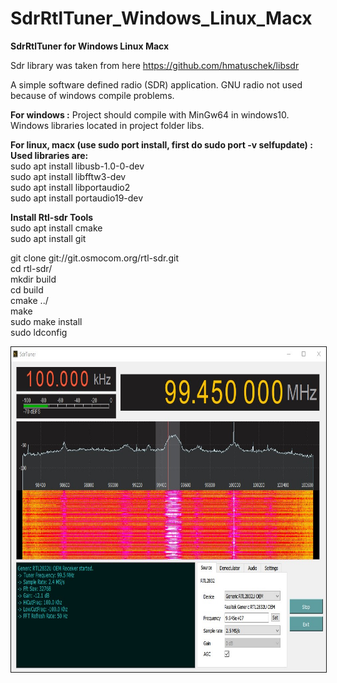 # SdrRtlTuner_Windows_Linux_Macx
 <b>SdrRtlTuner for Windows Linux Macx</b>
 
 Sdr library was taken from here https://github.com/hmatuschek/libsdr
 
 A simple software defined radio (SDR) application.
 GNU radio not used because of windows compile problems.</br>
 
 <b>For windows :</b>
 Project should compile with MinGw64 in windows10.</br>
 Windows libraries located in project folder libs.</br>
 
 <b>For linux,  macx (use sudo port install, first do sudo port -v selfupdate) : </b></br>
 <b>Used libraries are:</b></br>
 sudo apt install libusb-1.0-0-dev</br>
 sudo apt install libfftw3-dev </br>
 sudo apt install libportaudio2 </br>
 sudo apt install portaudio19-dev</br>
 
 <b>Install Rtl-sdr Tools</b></br>
 sudo apt  install cmake</br>
 sudo apt  install git</br>

 git clone git://git.osmocom.org/rtl-sdr.git</br>
 cd rtl-sdr/</br>
 mkdir build</br>
 cd build</br>
 cmake ../</br>
 make</br>
 sudo make install</br>
 sudo ldconfig</br>

<p align="center"><a href="https://github.com/takyonxxx/SdrRtlTuner_Windows_Linux_Macx/blob/master/rtl-sdr.jpg">
		<img src="https://github.com/takyonxxx/SdrRtlTuner_Windows_Linux_Macx/blob/master/rtl-sdr.jpg" 
		name="Image3" align="bottom" width="800" height="520" border="1"></a></p>
